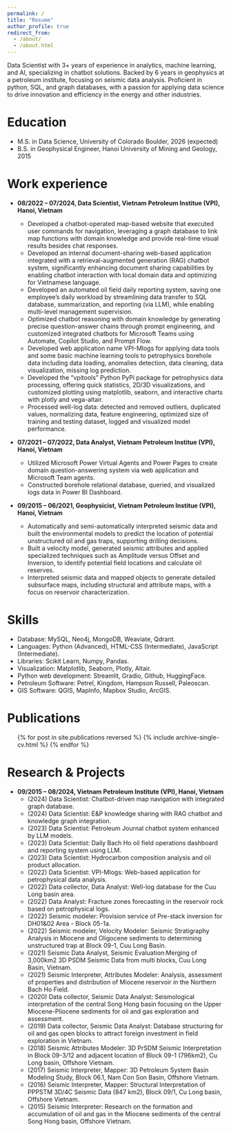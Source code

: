 ```yaml
---
permalink: /
title: "Resume"
author_profile: true
redirect_from: 
  - /about/
  - /about.html
---
```


Data Scientist with 3+ years of experience in analytics, machine learning, and AI, specializing in chatbot solutions. Backed by 6 years in geophysics at a petroleum institute, focusing on seismic data analysis. Proficient in python, SQL, and graph databases, with a passion for applying data science to drive innovation and efficiency in the energy and other industries.

Education
======
* M.S. in Data Science, University of Colorado Boulder, 2026 (expected)
* B.S. in Geophysical Engineer, Hanoi University of Mining and Geology, 2015

Work experience
======
* <b>08/2022 – 07/2024, Data Scientist, Vietnam Petroleum Institue (VPI), Hanoi, Vietnam</b>
  * Developed a chatbot-operated map-based website that executed user commands for navigation, leveraging a graph database to link map functions with domain knowledge and provide real-time visual results besides chat responses.
  * Developed an internal document-sharing web-based application integrated with a retrieval-augmented generation (RAG) chatbot system, significantly enhancing document sharing capabilities by enabling chatbot interaction with local domain data and optimizing for Vietnamese language.
  * Developed an automated oil field daily reporting system, saving one employee’s daily workload by streamlining data transfer to SQL database, summarization, and reporting (via LLM), while enabling multi-level management supervision.
  * Optimized chatbot reasoning with domain knowledge by generating precise question-answer chains through prompt engineering, and customized integrated chatbots for Microsoft Teams using Automate, Copilot Studio, and Prompt Flow.
  * Developed web application name VPI-Mlogs for applying data tools and some basic machine learning tools to petrophysics borehole data including data loading, anomalies detection, data cleaning, data visualization, missing log prediction.
  * Developed the “vpitools” Python PyPi package for petrophysics data processing, offering quick statistics, 2D/3D visualizations, and customized plotting using matplotlib, seaborn, and interactive charts with plotly and vega-altair.
  * Processed well-log data: detected and removed outliers, duplicated values, normalizing data, feature engineering, optimized size of training and testing dataset, logged and visualized model performance.

* <b>07/2021 – 07/2022, Data Analyst, Vietnam Petroleum Institue (VPI), Hanoi, Vietnam</b>
  * Utilized Microsoft Power Virtual Agents and Power Pages to create domain question-answering system via web application and Microsoft Team agents.
  * Constructed borehole relational database, queried, and visualized logs data in Power BI Dashboard.

* <b>09/2015 – 06/2021, Geophysicist, Vietnam Petroleum Institue (VPI), Hanoi, Vietnam</b>
  * Automatically and semi-automatically interpreted seismic data and built the environmental models to predict the location of potential unstructured oil and gas traps, supporting drilling decisions.
  * Built a velocity model, generated seismic attributes and applied specialized techniques such as Amplitude versus Offset and Inversion, to identify potential field locations and calculate oil reserves.
  * Interpreted seismic data and mapped objects to generate detailed subsurface maps, including structural and attribute maps, with a focus on reservoir characterization.
  
Skills
======
* Database: MySQL, Neo4j, MongoDB, Weaviate, Qdrant.
* Languages: Python (Advanced), HTML-CSS (Intermediate), JavaScript (Intermediate).
* Libraries: Scikit Learn, Numpy, Pandas.
* Visualization: Matplotlib, Seaborn, Plotly, Altair.
* Python web development: Streamlit, Gradio, Github, HuggingFace.
* Petroleum Software: Petrel, Kingdom, Hampson Russell, Paleoscan.
* GIS Software: QGIS, MapInfo, Mapbox Studio, ArcGIS.

Publications
======
  <ul>{% for post in site.publications reversed %}
    {% include archive-single-cv.html %}
  {% endfor %}</ul>
  
Research & Projects
======
* <b>09/2015 – 08/2024, Vietnam Petroleum Institute (VPI), Hanoi, Vietnam</b>
  * (2024) Data Scientist: Chatbot-driven map navigation with integrated graph database.
  * (2024) Data Scientist: E&P knowledge sharing with RAG chatbot and knowledge graph integration.
  * (2023) Data Scientist: Petroleum Journal chatbot system enhanced by LLM models.
  * (2023) Data Scientist: Daily Bach Ho oil field operations dashboard and reporting system using LLM.
  * (2023) Data Scientist: Hydrocarbon composition analysis and oil product allocation.
  * (2022) Data Scientist: VPI-Mlogs: Web-based application for petrophysical data analysis.
  * (2022) Data collector, Data Analyst: Well-log database for the Cuu Long basin area.
  * (2022) Data Analyst: Fracture zones forecasting in the reservoir rock based on petrophysical logs.
  * (2022) Seismic modeler: Provision service of Pre-stack inversion for DH01&02 Area - Block 05-1a.
  * (2022) Seismic modeler, Velocity Modeler: Seismic Stratigraphy Analysis in Miocene and Oligocene sediments to determining unstructured trap at Block 09-1, Cuu Long Basin.
  * (2021) Seismic Data Analyst, Seismic Evaluation:Merging of 3,000km2 3D PSDM Seismic Data from multi blocks, Cuu Long Basin, Vietnam.
  * (2021) Seismic Interpreter, Attributes Modeler: Analysis, assessment of properties and distribution of Miocene reservoir in the Northern Bach Ho Field.
  * (2020) Data collector, Seismic Data Analyst: Seismological interpretation of the central Song Hong basin focusing on the Upper Miocene-Pliocene sediments for oil and gas exploration and assessment.
  * (2019) Data collector, Seismic Data Analyst: Database structuring for oil and gas open blocks to attract foreign investment in field exploration in Vietnam.
  * (2018) Seismic Attributes Modeler: 3D PrSDM Seismic Interpretation in Block 09-3/12 and adjacent location of Block 09-1 (796km2), Cu Long basin, Offshore Vietnam.
  * (2017) Seismic Interpreter, Mapper: 3D Petroleum System Basin Modeling Study, Block 06.1, Nam Con Son Basin, Offshore Vietnam.
  * (2016) Seismic Interpreter, Mapper: Structural Interpretation of PPPSTM 3D/4C Seismic Data (847 km2), Block 09/1, Cu Long basin, Offshore Vietnam.
  * (2015) Seismic Interpreter: Research on the formation and accumulation of oil and gas in the Miocene sediments of the central Song Hong basin, Offshore Vietnam.

